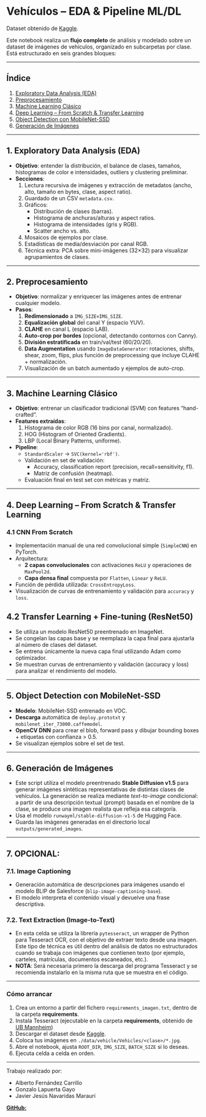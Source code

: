 # Vehículos – EDA & Pipeline ML/DL

Dataset obtenido de [Kaggle](https://www.kaggle.com/datasets/mohamedmaher5/vehicle-classification).

Este notebook realiza un **flujo completo** de análisis y modelado sobre un dataset de imágenes de vehículos, organizado en subcarpetas por clase. Está estructurado en seis grandes bloques:

---

## Índice

1. [Exploratory Data Analysis (EDA)](#1-exploratory-data-analysis-eda)  
2. [Preprocesamiento](#2-preprocesamiento)  
3. [Machine Learning Clásico](#3-machine-learning-clásico)  
4. [Deep Learning – From Scratch & Transfer Learning](#4-deep-learning--from-scratch--transfer-learning)  
5. [Object Detection con MobileNet-SSD](#5-object-detection-con-mobilenet-ssd)  
6. [Generación de Imágenes](#6-generación-de-imágenes)  

---

## 1. Exploratory Data Analysis (EDA)

- **Objetivo**: entender la distribución, el balance de clases, tamaños, histogramas de color e intensidades, outliers y clustering preliminar.
- **Secciones**:
  1. Lectura recursiva de imágenes y extracción de metadatos (ancho, alto, tamaño en bytes, clase, aspect ratio).  
  2. Guardado de un CSV `metadata.csv`.  
  3. Gráficos:  
     - Distribución de clases (barras).  
     - Histograma de anchuras/alturas y aspect ratios.  
     - Histograma de intensidades (gris y RGB).  
     - Scatter ancho vs. alto.  
  4. Mosaicos de ejemplos por clase.  
  5. Estadísticas de media/desviación por canal RGB.  
  6. Técnica extra: PCA sobre mini-imágenes (32×32) para visualizar agrupamientos de clases.

---

## 2. Preprocesamiento

- **Objetivo**: normalizar y enriquecer las imágenes antes de entrenar cualquier modelo.
- **Pasos**:
  1. **Redimensionado** a `IMG_SIZE×IMG_SIZE`.  
  2. **Equalización global** del canal Y (espacio YUV).  
  3. **CLAHE** en canal L (espacio LAB).  
  4. **Auto-crop por bordes** (opcional, detectando contornos con Canny).  
  5. **División estratificada** en train/val/test (60/20/20).  
  6. **Data Augmentation** usando `ImageDataGenerator`: rotaciones, shifts, shear, zoom, flips, plus función de preprocessing que incluye CLAHE + normalización.  
  7. Visualización de un batch aumentado y ejemplos de auto-crop.

---

## 3. Machine Learning Clásico

- **Objetivo**: entrenar un clasificador tradicional (SVM) con features “hand-crafted”.
- **Features extraídas**:
  1. Histograma de color RGB (16 bins por canal, normalizado).  
  2. HOG (Histogram of Oriented Gradients).  
  3. LBP (Local Binary Patterns, uniforme).  
- **Pipeline**:
  - `StandardScaler` → `SVC(kernel='rbf')`.  
  - Validación en set de validación:  
    - Accuracy, classification report (precision, recall=sensitivity, f1).  
    - Matriz de confusión (heatmap).  
  - Evaluación final en test set con métricas y matriz.

---

## 4. Deep Learning – From Scratch & Transfer Learning

### 4.1 CNN From Scratch

- Implementación manual de una red convolucional simple (`SimpleCNN`) en PyTorch.  
- Arquitectura:
  - **2 capas convolucionales** con activaciones `ReLU` y operaciones de `MaxPool2d`.
  - **Capa densa final** compuesta por `Flatten`, `Linear` y `ReLU`.
- Función de pérdida utilizada: `CrossEntropyLoss`.
- Visualización de curvas de entrenamiento y validación para `accuracy` y `loss`.


## 4.2 Transfer Learning + Fine-tuning (ResNet50)
- Se utiliza un modelo ResNet50 preentrenado en ImageNet.
- Se congelan las capas base y se reemplaza la capa final para ajustarla al número de clases del dataset.
- Se entrena únicamente la nueva capa final utilizando Adam como optimizador.
- Se muestran curvas de entrenamiento y validación (accuracy y loss) para analizar el rendimiento del modelo.


---

## 5. Object Detection con MobileNet-SSD

- **Modelo**: MobileNet-SSD entrenado en VOC.  
- **Descarga** automática de `deploy.prototxt` y `mobilenet_iter_73000.caffemodel`.  
- **OpenCV DNN** para crear el blob, forward pass y dibujar bounding boxes + etiquetas con confianza > 0.5.  
- Se visualizan ejemplos sobre el set de test.

---

## 6. Generación de Imágenes

- Este script utiliza el modelo preentrenado **Stable Diffusion v1.5** para generar imágenes sintéticas representativas de distintas clases de vehículos. La generación se realiza mediante *text-to-image* condicional: a partir de una descripción textual (prompt) basada en el nombre de la clase, se produce una imagen realista que refleja esa categoría.
- Usa el modelo `runwayml/stable-diffusion-v1-5` de Hugging Face.
- Guarda las imágenes generadas en el directorio local `outputs/generated_images`.

---

## 7. OPCIONAL:

### 7.1. Image Captioning
  - Generación automática de descripciones para imágenes usando el modelo BLIP de Salesforce (`blip-image-captioning-base`).
  - El modelo interpreta el contenido visual y devuelve una frase descriptiva.
 
### 7.2. Text Extraction (Image-to-Text)
  - En esta celda se utiliza la librería `pytesseract`, un wrapper de Python para Tesseract OCR, con el objetivo de extraer texto desde una imagen. Este tipo de técnica es útil dentro del análisis de datos no estructurados cuando se trabaja con imágenes que contienen texto (por ejemplo, carteles, matrículas, documentos escaneados, etc.).
  - **NOTA**: Será necesaria primero la descarga del programa Tesseract y se recomienda instalarlo en la misma ruta que se muestra en el código.

---

### Cómo arrancar

1. Crea un entorno a partir del fichero `requirements_imagen.txt`, dentro de la carpeta **requirements**.
2. Instala Tesseract (ejecutable en la carpeta **requirements**, obtenido de [UB Mannheim](https://github.com/UB-Mannheim/tesseract/wiki))
3. Descargar el dataset desde [Kaggle](https://www.kaggle.com/datasets/mohamedmaher5/vehicle-classification).
4. Coloca tus imágenes en `./data/vehicle/Vehicles/<clase>/*.jpg`.  
5. Abre el notebook, ajusta `ROOT_DIR`, `IMG_SIZE`, `BATCH_SIZE` si lo deseas.  
6. Ejecuta celda a celda en orden.

--- 
Trabajo realizado por:
- Alberto Fernández Carrillo
- Gonzalo Lapuerta Gayo
- Javier Jesús Navaridas Marauri

[**GitHub:**](https://github.com/202412070/ADNE_IMAGEN_VEHICULOS)
